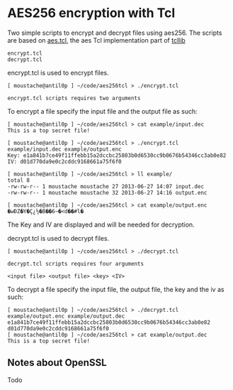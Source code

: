 AES256 encryption with Tcl
==========================

Two simple scripts to encrypt and decrypt files using aes256. The scripts are based on [aes.tcl](https://github.com/tcltk/tcllib/blob/master/modules/aes/aes.tcl), the aes Tcl implementation part of [tcllib](http://tcllib.sourceforge.net/doc/aes.html)


    encrypt.tcl 
    decrypt.tcl

encrypt.tcl is used to encrypt files.

    [ moustache@antil0p ] ~/code/aes256tcl > ./encrypt.tcl

    encrypt.tcl scripts requires two arguments

To encrypt a file specify the input file and the output file as such:

    [ moustache@antil0p ] ~/code/aes256tcl > cat example/input.dec
    This is a top secret file!

    [ moustache@antil0p ] ~/code/aes256tcl > ./encrypt.tcl example/input.dec example/output.enc
    Key: e1a841b7ce49f11ffebb15a2dccbc25803b0d6530cc9b0676b54346cc3ab0e82
    IV: d01d770da9e0c2cddc9168661a75f6f0

    [ moustache@antil0p ] ~/code/aes256tcl > ll example/
    total 8
    -rw-rw-r-- 1 moustache moustache 27 2013-06-27 14:07 input.dec
    -rw-rw-r-- 1 moustache moustache 32 2013-06-27 14:16 output.enc
    
    [ moustache@antil0p ] ~/code/aes256tcl > cat example/output.enc
    �wÐZ�Y�Ç¿½�B��6~�<d��#l�

The Key and IV are displayed and will be needed for decryption.

decrypt.tcl is used to decrypt files. 

    [ moustache@antil0p ] ~/code/aes256tcl > ./decrypt.tcl

    decrypt.tcl scripts requires four arguments

    <input file> <output file> <key> <IV>

To decrypt a file specify the input file, the output file, the key and the iv as such:

    [ moustache@antil0p ] ~/code/aes256tcl > ./decrypt.tcl example/output.enc example/output.dec e1a841b7ce49f11ffebb15a2dccbc25803b0d6530cc9b0676b54346cc3ab0e82 d01d770da9e0c2cddc9168661a75f6f0
    [ moustache@antil0p ] ~/code/aes256tcl > cat example/output.dec
    This is a top secret file!


Notes about OpenSSL
-------------------

Todo

